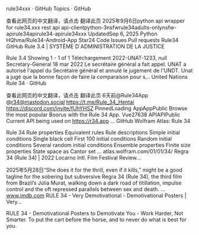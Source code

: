 rule34xxx · GitHub Topics · GitHub

查看此网页的中文翻译，请点击
翻译此页
2025年9月6日python api wrapper for rule34.xxx rest api api-clientpython-3nsfwrule34adults-onlynsfw-apirule34apirule34-apirule34xxx UpdatedSep 6, 2025 Python HQhma/Rule34-Android-App Star24 Code Issues Pull requests Rule34
GitHub
Rule 3.4 | SYSTÈME D´ADMINISTRATION DE LA JUSTICE

Rule 3.4 Showing 1 - 1 of 1 Téléchargement 2022-UNAT-1233, null Secretary-General 18 mar 2022 Le secrétaire général a fait appel. UNAT a autorisé l'appel du Secrétaire général et annulé le jugement de l'UNDT. Unat a jugé que la bonne façon de faire la comparaison pour s...
United Nations
Rule 34 · GitHub

查看此网页的中文翻译，请点击
翻译此页
6天前@Rule34App @r34@mastodon.social https://t.me/Rule_34_Hentai https://discord.com/invite/fUhYHSZ PinnedLoading AppAppPublic Browse the most popular Boorus with the Rule 34 App. Vue27638 APIAPIPublic Current API being used on https://r34.app ...
GitHub
Wolfram Atlas: Rule 34

Rule 34 Rule properties Equivalent rules Rule descriptions Simple initial conditions Single black cell First 100 initial conditions Random initial conditions Several random initial conditions Ensemble properties Finite size properties State space as Cantor set ...
atlas.wolfram.com/01/01/34/
Regra 34 (Rule 34) | 2022 Locarno Intl. Film Festival Review...

2025年5月28日“She does it for the thrill, even if it kills,” might be a good tagline for the sobering but subversive Regra 34 (Rule 34), the third film from Brazil’s Júlia Murat, walking down a dark road of titillation, impulse control and the oft repressed parallels between sex and death. ...
www.imdb.com
RULE 34 - Very Demotivational - Demotivational Posters | Very...


RULE 34 - Demotivational Posters to Demotivate You - Work Harder, Not Smarter. To put the cart before the horse, and to never do what is best for you.
